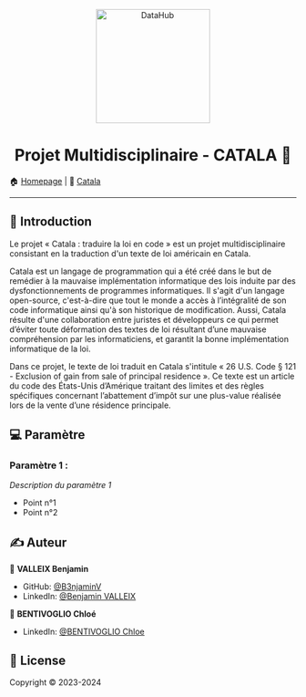 <p align="center">
<img alt="DataHub" src="https://github.com/CatalaLang/catala/raw/master/doc/images/logo.png" height="200px" />
</p>
<h1 align="center"> Projet Multidisciplinaire - CATALA 👋</h1>

🏠 [Homepage](https://github.com/B3njaminV/catala-law-project) |
📰 [Catala](https://github.com/CatalaLang/catala)

---

## 📣 Introduction

Le projet « Catala : traduire la loi en code » est un projet multidisciplinaire consistant en la traduction d'un texte de loi américain en Catala. 

Catala est un langage de programmation qui a été créé dans le but de remédier à la mauvaise implémentation informatique des lois induite par des dysfonctionnements de programmes informatiques. Il s'agit d'un langage open-source, c'est-à-dire que tout le monde a accès à l’intégralité de son code informatique ainsi qu'à son historique de modification. Aussi, Catala résulte d'une collaboration entre juristes et développeurs ce qui permet d’éviter toute déformation des textes de loi résultant d’une mauvaise compréhension par les informaticiens, et garantit la bonne implémentation informatique de la loi.

Dans ce projet, le texte de loi traduit en Catala s'intitule « 26 U.S. Code § 121 - Exclusion of gain from sale of principal residence ». Ce texte est un article du code des États-Unis d’Amérique traitant des limites et des règles spécifiques concernant l’abattement d’impôt sur une plus-value réalisée lors de la vente d’une résidence principale.

## ‍💻 Paramètre

### Paramètre 1 :

*Description du paramètre 1*
- Point n°1
- Point n°2

## ✍️ Auteur

👤 **VALLEIX Benjamin**

* GitHub: [@B3njaminV](https://github.com/B3njaminV)
* LinkedIn: [@Benjamin VALLEIX](https://www.linkedin.com/in/benjamin-valleix-27115719a)

👤 **BENTIVOGLIO Chloé**

* LinkedIn: [@BENTIVOGLIO Chloe](https://fr.linkedin.com/in/chlo%C3%A9-bentivoglio-a21606239)


## 📝 License

Copyright © 2023-2024
